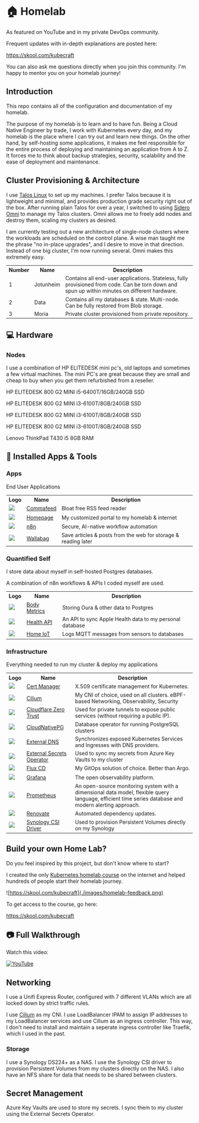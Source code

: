 # 🏠 Homelab

As featured on YouTube and in my private DevOps community.

Frequent updates with in-depth explanations are posted here:

<https://skool.com/kubecraft>

You can also ask me questions directly when you join this community. I'm happy to mentor you on your homelab journey!

## Introduction

This repo contains all of the configuration and documentation of my homelab.

The purpose of my homelab is to learn and to have fun. Being a Cloud Native Engineer by trade, I work with Kubernetes every day, and my homelab is the place where I can try out and learn new things. On the other hand, by self-hosting some applications, it makes me feel responsible for the entire process of deploying and maintaining an application from A to Z. It forces me to think about backup strategies, security, scalability and the ease of deployment and maintenance.

## Cluster Provisioning & Architecture

I use [Talos Linux](https://www.talos.dev/) to set up my machines. I prefer Talos because it is lightweight and minimal, and provides production grade security right out of the box. After running plain Talos for over a year, I switched to using [Sidero Omni](https://www.siderolabs.com/platform/saas-for-kubernetes/) to manage my Talos clusters. Omni allows me to freely add nodes and destroy them, scaling my clusters as desired.

I am currently testing out a new architecture of single-node clusters where the workloads are scheduled on the control plane. A wise man taught me the phrase "no in-place upgrades", and I desire to move in that direction. Instead of one big cluster, I'm now running several. Omni makes this extremely easy.

<table>
    <tr>
        <th>Number</th>
        <th>Name</th>
        <th>Description</th>
    </tr>
    <tr>
    <td>1</td>
    <td>Jotunheim</td>
        <td>Contains all end-user applications. Stateless, fully provisioned from code. Can be torn down and spun up within minutes on different hardware.</td>
    </tr>
    <tr>
        <td>2</td>
    <td>Data</td>
        <td>Contains all my databases & state. Multi-node. Can be fully restored from Blob storage.</td>
    </tr>
    <tr>
        <td>3</td>
    <td>Moria</td>
        <td>Private cluster provisioned from private repository.</td>
    </tr>
</table>

## :computer: Hardware

### Nodes

I use a combination of HP ELITEDESK mini pc's, old laptops and sometimes a few virtual machines. The mini PC's are great because they are small and cheap to buy when you get them refurbished from a reseller.

HP ELITEDESK 800 G2 MINI i5-6400T/16GB/240GB SSD

HP ELITEDESK 800 G2 MINI i3-6100T/8GB/240GB SSD

HP ELITEDESK 800 G2 MINI i3-6100T/8GB/240GB SSD

HP ELITEDESK 800 G2 MINI i3-6100T/8GB/240GB SSD

Lenovo ThinkPad T430 i5 8GB RAM

## :rocket: Installed Apps & Tools

### Apps

End User Applications
<table>
    <tr>
        <th>Logo</th>
        <th>Name</th>
        <th>Description</th>
    </tr>
    <tr>
        <td><img width="32" src="https://cdn.jsdelivr.net/gh/homarr-labs/dashboard-icons/svg/commafeed.svg"></td>
        <td><a href="https://www.commafeed.com/#/welcome">Commafeed</a></td>
        <td>Bloat free RSS feed reader</td>
    </tr>
    <tr>
        <td><img width="32" src="https://www.svgrepo.com/download/499807/home-page.svg"></td>
        <td><a href="https://github.com/gethomepage/homepage">Homepage</a></td>
        <td>My customized portal to my homelab & internet</td>
    </tr>
    <tr>
        <td><img width="32" src="https://cdn.jsdelivr.net/gh/homarr-labs/dashboard-icons/svg/n8n.svg"></td>
        <td><a href="https://n8n.io/">n8n</a></td>
        <td>Secure, AI-native workflow automation</td>
    </tr>
    <tr>
        <td><img width="32" src="https://cdn.jsdelivr.net/gh/homarr-labs/dashboard-icons/svg/wallabag-light.svg"></td>
        <td><a href="https://wallabag.org/">Wallabag</a></td>
        <td>Save articles & posts from the web for storage & reading later</td>
    </tr>
</table>

### Quantified Self

I store data about myself in self-hosted Postgres databases.

A combination of n8n workflows & APIs I coded myself are used.

<table>
    <tr>
        <th>Logo</th>
        <th>Name</th>
        <th>Description</th>
    </tr>
    <tr>
        <td><img width="32" src="https://cdn.jsdelivr.net/gh/homarr-labs/dashboard-icons/svg/converse-light.svg"></td>
        <td><a href="https://ouraring.com/">Body Metrics</a></td>
        <td>Storing Oura & other data to Postgres</td>
    </tr>
    <tr>
        <td><img width="32" src="https://cdn.jsdelivr.net/gh/homarr-labs/dashboard-icons/svg/apple-light.svg"</td>
        <td><a href="https://github.com/mischavandenburg/health-api">Health API</a></td>
        <td>An API to sync Apple Health data to my personal database</td>
    </tr>
    <tr>
        <td><img width="32" src="https://cdn.jsdelivr.net/gh/homarr-labs/dashboard-icons/svg/mqtt.svg"></td>
        <td><a href="https://github.com/mischavandenburg/shelly">Home IoT</a></td>
        <td>Logs MQTT messages from sensors to databases</td>
    </tr>
</table>

### Infrastructure

Everything needed to run my cluster & deploy my applications
<table>
    <tr>
        <th>Logo</th>
        <th>Name</th>
        <th>Description</th>
    </tr>
    <tr>
        <td><img width="32" src="https://cdn.jsdelivr.net/gh/walkxcode/dashboard-icons/svg/cert-manager.svg"></td>
        <td><a href="https://cert-manager.io/">Cert Manager</a></td>
        <td>X.509 certificate management for Kubernetes.</td>
    </tr>
    <tr>
        <td><img width="32" src="https://cdn.jsdelivr.net/gh/homarr-labs/dashboard-icons/svg/cilium.svg"></td>
        <td><a href="https://cilium.io/">Cilium</a></td>
        <td>My CNI of choice, used on all clusters. eBPF-based Networking, Observability, Security</td>
    </tr>
    <tr>
        <td><img width="32" src="https://cdn.jsdelivr.net/gh/walkxcode/dashboard-icons/png/cloudflare-zero-trust.png"></td>
        <td><a href="https://developers.cloudflare.com/cloudflare-one/">Cloudflare Zero Trust</a></td>
        <td>Used for private tunnels to expose public services (without requiring a public IP).</td>
    </tr>
    <tr>
        <td><img width="32" src="https://cdn.jsdelivr.net/gh/homarr-labs/dashboard-icons/svg/postgresql.svg"></td>
        <td><a href="https://cloudnative-pg.io/">CloudNativePG</a></td>
        <td>Database operator for running PostgreSQL clusters</td>
    </tr>
    <tr>
        <td><img width="32" src="https://www.svgrepo.com/download/530451/dns.svg"></td>
        <td><a href="https://github.com/kubernetes-sigs/external-dns">External DNS</a></td>
        <td>Synchronizes exposed Kubernetes Services and Ingresses with DNS providers.</td>
    </tr>
    <tr>
        <td><img width="32" src="https://www.svgrepo.com/download/477066/lock.svg"></td>
        <td><a href="https://external-secrets.io/latest/">External Secrets Operator</a></td>
        <td>Used to sync my secrets from Azure Key Vaults to my cluster</td>
    </tr>
    <tr>
        <td><img width="32" src="https://cdn.jsdelivr.net/gh/homarr-labs/dashboard-icons/svg/flux-cd.svg"></td>
        <td><a href="https://fluxcd.io/">Flux CD</a></td>
        <td>My GitOps solution of choice. Better than Argo.</td>
    </tr>
    <tr>
        <td><img width="32" src="https://cdn.jsdelivr.net/gh/walkxcode/dashboard-icons/svg/grafana.svg"></td>
        <td><a href="https://grafana.com/">Grafana</a></td>
        <td>The open observability platform.</td>
    </tr>
    <tr>
        <td><img width="32" src="https://cdn.jsdelivr.net/gh/walkxcode/dashboard-icons/svg/prometheus.svg"></td>
        <td><a href="https://prometheus.io/">Prometheus</a></td>
        <td>An open-source monitoring system with a dimensional data model, flexible query language, efficient time series database and modern alerting approach.</td>
    </tr>
    <tr>
        <td><img width="32" src="https://www.svgrepo.com/download/374041/renovate.svg"></td>
        <td><a href="https://github.com/renovatebot/renovate">Renovate</a></td>
        <td>Automated dependency updates.</td>
    </tr>
    <tr>
        <td><img width="32" src="https://cdn.jsdelivr.net/gh/homarr-labs/dashboard-icons/svg/synology.svg"></td>
        <td><a href="https://github.com/SynologyOpenSource/synology-csi">Synology CSI Driver</a></td>
        <td>Used to provision Persistent Volumes directly on my Synology</td>
    </tr>
</table>

## Build your own Home Lab?

Do you feel inspired by this project, but don't know where to start?

I created the only [Kubernetes homelab course](https://skool.com/kubecraft) on the internet and helped hundreds of people start their homelab journey.

![https://skool.com/kubecraft](./images/homelab-feedback.png)

To get access to the course, go here:

<https://skool.com/kubecraft>

## :camera: Full Walkthrough

Watch this video:

[![YouTube](http://i.ytimg.com/vi/WfDwFvl5XBo/hqdefault.jpg)](https://www.youtube.com/watch?v=WfDwFvl5XBo)

## Networking

I use a Unifi Express Router, configured with 7 different VLANs which are all locked down by strict traffic rules.

I use [Cilium](https://cilium.io/) as my CNI. I use LoadBalancer IPAM to assign IP addresses to my LoadBalancer services and use Cilium as an ingress controller. This way, I don't need to install and maintain a seperate ingress controller like Traefik, which I used in the past.

### Storage

I use a Synology DS224+ as a NAS. I use the Synology CSI driver to provision Persistent Volumes from my clusters directly on the NAS. I also have an NFS share for data that needs to be shared between clusters.

## Secret Management

Azure Key Vaults are used to store my secrets. I sync them to my cluster using the External Secrets Operator.
